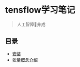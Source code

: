 # tensflow学习笔记
> 人工智障🤪养成
## 目录
+ [安装](docs/安装TensorFlow2.md)
+ [张量概念介绍](concept/tensor_concept.ipynb)

